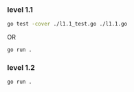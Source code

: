 ### level 1.1
```bash
go test -cover ./l1.1_test.go ./l1.1.go
```
OR
```bash
go run .
```

### level 1.2
```bash
go run .
```